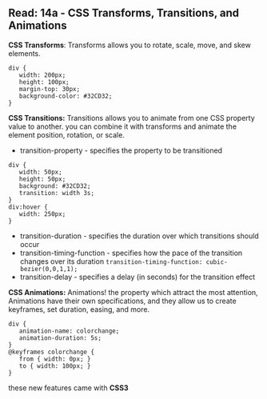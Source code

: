 ## Read: 14a - CSS Transforms, Transitions, and Animations

**CSS Transforms**:
Transforms allows you to rotate, scale, move, and skew elements. 
```
div {
   width: 200px;
   height: 100px;
   margin-top: 30px;
   background-color: #32CD32;
}
```

**CSS Transitions:**
Transitions allows you to animate from one CSS property value to another. you can combine it with transforms and animate the element position, rotation, or scale.

- transition-property - specifies the property to be transitioned
```
div {
   width: 50px;
   height: 50px;
   background: #32CD32;
   transition: width 3s;
}
div:hover {
   width: 250px;
}
```
- transition-duration - specifies the duration over which transitions should occur
- transition-timing-function - specifies how the pace of the transition changes over its duration
```transition-timing-function: cubic-bezier(0,0,1,1);```
- transition-delay - specifies a delay (in seconds) for the transition effect


**CSS Animations:**
Animations! the property which attract the most attention, Animations have their own specifications, and they allow us to create keyframes, set duration, easing, and more.
```
div {
   animation-name: colorchange;  
   animation-duration: 5s;
}
@keyframes colorchange {
   from { width: 0px; }
   to { width: 100px; }
}
```
these new features came with **CSS3**